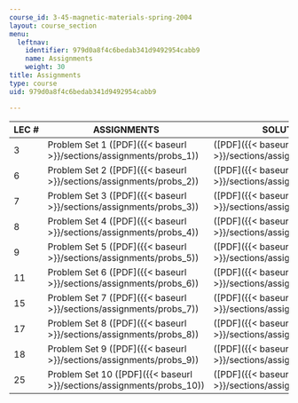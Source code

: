 ```yaml
---
course_id: 3-45-magnetic-materials-spring-2004
layout: course_section
menu:
  leftnav:
    identifier: 979d0a8f4c6bedab341d9492954cabb9
    name: Assignments
    weight: 30
title: Assignments
type: course
uid: 979d0a8f4c6bedab341d9492954cabb9

---
```


| LEC # | ASSIGNMENTS | SOLUTIONS |
| --- | --- | --- |
| 3 | Problem Set 1 ([PDF]({{< baseurl >}}/sections/assignments/probs_1)) | ([PDF]({{< baseurl >}}/sections/assignments/sols_1)) |
| 6 | Problem Set 2 ([PDF]({{< baseurl >}}/sections/assignments/probs_2)) | ([PDF]({{< baseurl >}}/sections/assignments/sols_2)) |
| 7 | Problem Set 3 ([PDF]({{< baseurl >}}/sections/assignments/probs_3)) | ([PDF]({{< baseurl >}}/sections/assignments/sols_3)) |
| 8 | Problem Set 4 ([PDF]({{< baseurl >}}/sections/assignments/probs_4)) | ([PDF]({{< baseurl >}}/sections/assignments/sols_4)) |
| 9 | Problem Set 5 ([PDF]({{< baseurl >}}/sections/assignments/probs_5)) | ([PDF]({{< baseurl >}}/sections/assignments/sols_5)) |
| 11 | Problem Set 6 ([PDF]({{< baseurl >}}/sections/assignments/probs_6)) | ([PDF]({{< baseurl >}}/sections/assignments/sols_6)) |
| 15 | Problem Set 7 ([PDF]({{< baseurl >}}/sections/assignments/probs_7)) | ([PDF]({{< baseurl >}}/sections/assignments/sols_7)) |
| 17 | Problem Set 8 ([PDF]({{< baseurl >}}/sections/assignments/probs_8)) | ([PDF]({{< baseurl >}}/sections/assignments/sols_8)) |
| 18 | Problem Set 9 ([PDF]({{< baseurl >}}/sections/assignments/probs_9)) | ([PDF]({{< baseurl >}}/sections/assignments/sols_9)) |
| 25 | Problem Set 10 ([PDF]({{< baseurl >}}/sections/assignments/probs_10)) | ([PDF]({{< baseurl >}}/sections/assignments/sols_10))